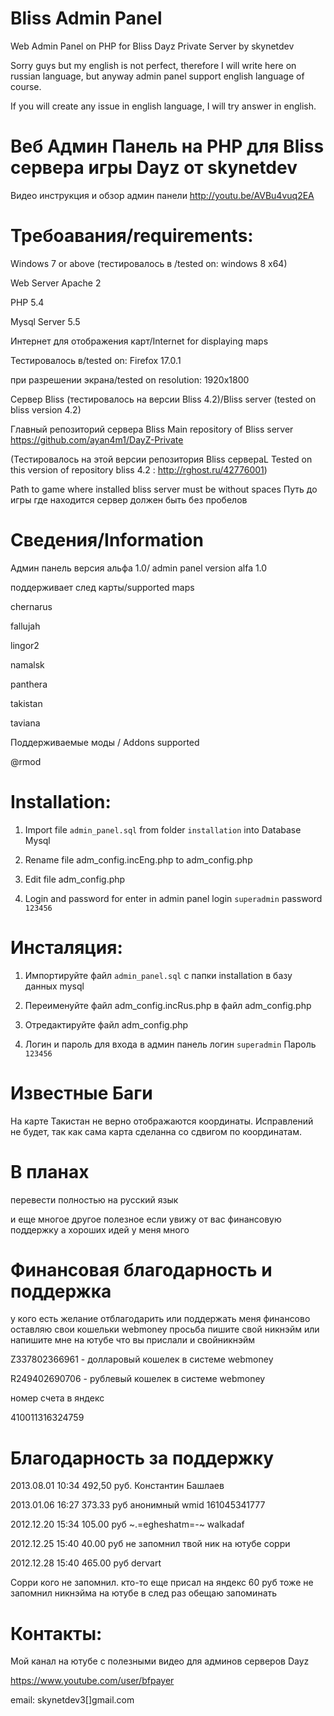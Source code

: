 Bliss Admin Panel
=================

Web Admin Panel on PHP for Bliss Dayz Private Server by skynetdev

Sorry guys but my english is not perfect, therefore I will write here on russian language, but
anyway admin panel support english language of course.

If you will create any issue in english language,
I will try answer in english.

Веб Админ Панель на PHP для Bliss сервера игры Dayz от skynetdev
=================
Видео инструкция и обзор админ панели 
http://youtu.be/AVBu4vuq2EA

Требоавания/requirements:
=================
Windows 7 or above (тестировалось в /tested on: windows 8 x64)

Web Server Apache 2

PHP 5.4

Mysql Server 5.5

Интернет для отображения карт/Internet for displaying maps

Тестировалось в/tested on: Firefox 17.0.1

при разрешении экрана/tested on resolution: 1920x1800

Сервер Bliss (тестировалось на версии Bliss 4.2)/Bliss server   (tested on bliss version 4.2)

Главный репозиторий сервера Bliss
Main repository of Bliss server
https://github.com/ayan4m1/DayZ-Private

(Тестировалось на этой версии репозитория Bliss сервераL Tested on this version of repository bliss 4.2 : http://rghost.ru/42776001)

Path to game where installed bliss server must be without spaces
Путь до игры где находится сервер должен быть без пробелов


Сведения/Information
===================
Админ панель версия альфа 1.0/ admin panel version alfa 1.0

поддерживает след карты/supported maps

chernarus

fallujah

lingor2

namalsk

panthera

takistan

taviana


Поддерживаемые моды / Addons supported

@rmod

Installation:
=============
1) Import file <code>admin_panel.sql</code> from folder <code>installation</code> into Database Mysql

2) Rename file adm_config.incEng.php  to adm_config.php

3) Edit file adm_config.php

4) Login and password for enter in admin panel login <code>superadmin</code> password <code>123456</code>



Инсталяция:
=================
1) Импортируйте файл <code>admin_panel.sql</code> с папки installation в базу данных mysql

2) Переименуйте файл adm_config.incRus.php в файл adm_config.php

3) Отредактируйте файл adm_config.php

4) Логин и пароль для входа в админ панель логин <code>superadmin</code> Пароль <code>123456</code>



Известные Баги
=================
На карте Такистан не верно отображаются координаты.
Исправлений не будет, так как сама карта сделанна со сдвигом по координатам.


В планах
================
перевести полностью на русский язык

и еще многое другое полезное если увижу от вас финансовую поддержку
а хороших идей у меня много

Финансовая благодарность и поддержка
================
у кого есть желание отблагодарить или поддержать меня финансово
оставляю свои кошельки webmoney
просьба пишите свой никнэйм или напишите мне на ютубе что вы прислали и свойникнэйм

Z337802366961  - долларовый кошелек в системе webmoney

R249402690706 - рублевый кошелек в системе webmoney

номер счета в яндекс

410011316324759

Благодарность за поддержку
=============
2013.08.01  10:34 492,50 руб.   Константин Башлаев

2013.01.06  16:27  373.33 руб   анонимный wmid 161045341777

2012.12.20  15:34  105.00 руб  ~.=egheshatm=-~   walkadaf

2012.12.25  15:40  40.00 руб  не запомнил твой ник на ютубе сорри

2012.12.28  15:40  465.00 руб  dervart

Сорри кого не запомнил.
кто-то еще присал на яндекс 60 руб тоже не запомнил никнэйма на ютубе
в след раз обещаю запоминать 


Контакты:
================
Мой канал на ютубе с полезными видео для админов серверов Dayz

https://www.youtube.com/user/bfpayer

email: skynetdev3[]gmail.com
